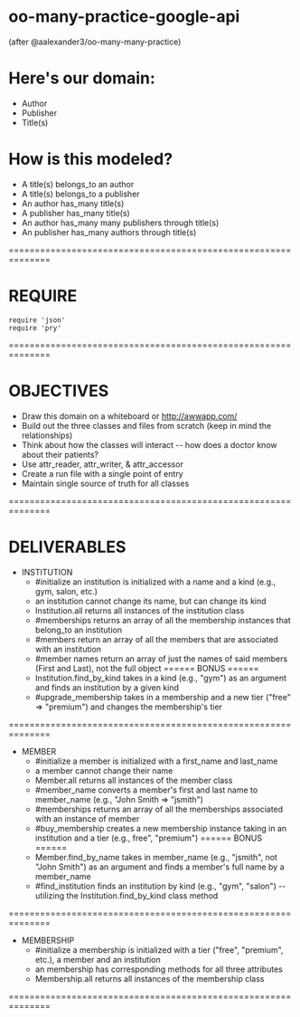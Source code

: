# oo-many-practice-google-api

(after @aalexander3/oo-many-many-practice)

# Here's our domain:
  * Author
  * Publisher
  * Title(s)

# How is this modeled?
  * A title(s) belongs_to an author
  * A title(s) belongs_to a publisher
  * An author has_many title(s)
  * A publisher has_many title(s)
  * An author has_many many publishers through title(s)
  * An publisher has_many authors through title(s)

==============================================================

# REQUIRE

```require 'rest-client'
require 'json'
require 'pry'
```

==============================================================

# OBJECTIVES
  * Draw this domain on a whiteboard or http://awwapp.com/
  * Build out the three classes and files from scratch (keep in mind the relationships)
  * Think about how the classes will interact -- how does a doctor know about their patients?
  * Use attr_reader, attr_writer, & attr_accessor
  * Create a run file with a single point of entry
  * Maintain single source of truth for all classes

==============================================================

# DELIVERABLES
  * INSTITUTION
    * #initialize an institution is initialized with a name and a kind (e.g., gym, salon, etc.)
    * an institution cannot change its name, but can change its kind
    * Institution.all returns all instances of the institution class
    * #memberships returns an array of all the membership instances that belong_to an institution
    * #members return an array of all the members that are associated with an institution
    * #member names return an array of just the names of said members (First and Last), not the full object
    ====== BONUS ======
    * Institution.find_by_kind takes in a kind (e.g., "gym") as an argument and finds an institution by a given kind
    * #upgrade_membership takes in a membership and a new tier ("free" => "premium") and changes the membership's tier

==============================================================
  * MEMBER
    * #initialize a member is initialized with a first_name and last_name
    * a member cannot change their name
    * Member.all returns all instances of the member class
    * #member_name converts a member's first and last name to member_name (e.g., "John Smith => "jsmith")
    * #memberships returns an array of all the memberships associated with an instance of member
    * #buy_membership creates a new membership instance taking in an institution and a tier (e.g., 
free", "premium")
    ====== BONUS ======
    * Member.find_by_name takes in member_name (e.g., "jsmith", not "John Smith") as an argument and finds a member's full name by a member_name
    * #find_institution finds an institution by kind (e.g., "gym", "salon") -- utilizing the Institution.find_by_kind class method

==============================================================
  * MEMBERSHIP
    * #initialize  a membership is initialized with a tier ("free", "premium", etc.), a member and an institution
    * an membership has corresponding methods for all three attributes
    * Membership.all returns all instances of the membership class

==============================================================
